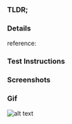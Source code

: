 ### TLDR;

<!-- a short few sentences to summarize what you're solving with this change -->

### Details

reference: <!-- shortcut link -->

<!--
This is where you add any relevant issue or story links. 
Add a list of the specifics around what changes you are proposing.

A list of TODO items is also helpful if there are still items you are finishing but need initial feedback.
This can even be a list of tasks to be completed in follow on work

ex
- Fixes race condition in the load campuses method
- Todo:
    - [ ] Add tests
- Follow on:
    - Add change to other services
-->

### Test Instructions

<!-- This is where you add instructions on how to test the changes -->

### Screenshots

<!-- Optional - Add any screenshots (ctrl + cmd + shift + 4 on mac) showing the feature changes -->

### Gif

<!--
Optional - for fun or to lighten the mood :)

feel free to remove this if it doesn't fit
or if you feel like its too distracting for the PR
-->

![alt text](https://media.giphy.com/media/d7fTn7iSd2ivS/giphy.gif)
